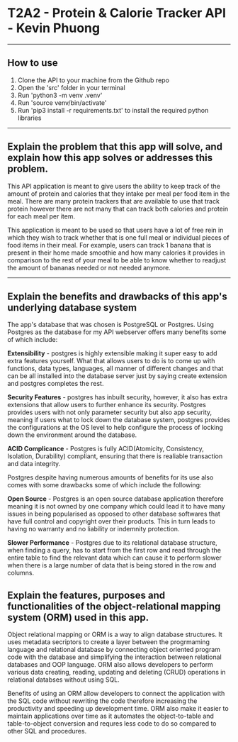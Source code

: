 # T2A2 - Protein & Calorie Tracker API - Kevin Phuong

---

## How to use

1. Clone the API to your machine from the Github repo
2. Open the 'src' folder in your terminal
3. Run 'python3 -m venv .venv'
4. Run 'source venv/bin/activate'
5. Run 'pip3 install -r requirements.txt' to install the required python libraries

---

## Explain the problem that this app will solve, and explain how this app solves or addresses this problem.

This API application is meant to give users the ability to keep track of the amount of protein and calories that they intake per meal per food item in the meal. There are many protein trackers that are available to use that track protein however there are not many that can track both calories and protein for each meal per item. 

This application is meant to be used so that users have a lot of free rein in which they wish to track whether that is one full meal or individual pieces of food items in their meal. For example, users can track 1 banana that is present in their home made smoothie and how many calories it provides in comparison to the rest of your meal to be able to know whether to readjust the amount of bananas needed or not needed anymore.

---

## Explain the benefits and drawbacks of this app's underlying database system

The app's database that was chosen is PostgreSQL or Postgres. Using Postgres as the database for my API webserver offers many benefits some of which include:

**Extensibility** - postgres is highly extensible making it super easy to add extra features yourself. What that allows users to do is to come up with functions, data types, languages, all manner of different changes and that can be all installed into the database server just by saying create extension and postgres completes the rest. 

**Security Features** - postgres has inbuilt security, however, it also has extra extensions that allow users to further enhance its security. Postgres provides users with not only parameter security but also app security, meaning if users what to lock down the database system, postgres provides the configurations at the OS level to help configure the process of locking down the environment around the database. 

**ACID Complicance** - Postgres is fully ACID(Atomicity, Consistency, Isolation, Durability) compliant, ensuring that there is realiable transaction and data integrity. 

Postgres despite having numerous amounts of benefits for its use also comes with some drawbacks some of which include the following:

**Open Source** - Postgres is an open source database application therefore meaning it is not owned by one company which could lead it to have many issues in being popularised as opposed to other database softwares that have full control and copyright over their products. This in turn leads to having no warranty and no liability or indemnity protection. 

**Slower Performance** - Postgres due to its relational database structure, when finding a query, has to start from the first row and read through the entire table to find the relevant data which can cause it to perform slower when there is a large number of data that is being stored in the row and columns.

## Explain the features, purposes and functionalities of the object-relational mapping system (ORM) used in this app.

Object relational mapping or ORM is a way to align database structures. It uses metadata secriptors to create a layer between the progrmaming language and relational database by connecting object oriented program code with the database and simplifying the interaction between relational databases and OOP language. ORM also allows developers to perform various data creating, reading, updating and deleting (CRUD) operations in relational databses without using SQL. 

Benefits of using an ORM allow developers to connect the application with the SQL code without rewriting the code therefore increasing the productivity and speeding up development time. ORM also make it easier to maintain applications over time as it automates the object-to-table and table-to-object conversion and requres less code to do so compared to other SQL and procedures. 
